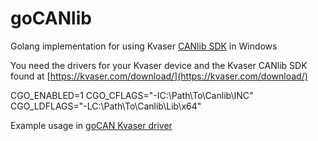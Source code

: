 # goCANlib

Golang implementation for using Kvaser [CANlib SDK](https://kvaser.com/canlib-webhelp/index.htm) in Windows

You need the drivers for your Kvaser device and the Kvaser CANlib SDK found at [https://kvaser.com/download/](https://kvaser.com/download/)

CGO_ENABLED=1
CGO_CFLAGS="-IC:\Path\To\Canlib\INC"
CGO_LDFLAGS="-LC:\Path\To\Canlib\Lib\x64"

Example usage in [goCAN Kvaser driver](https://github.com/roffe/gocan/blob/master/adapter/kvaser.go)
